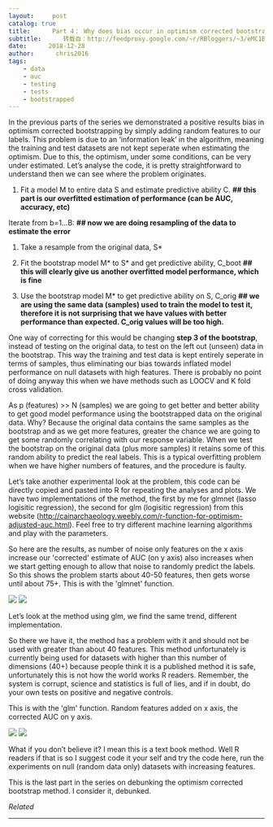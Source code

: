 ```yaml
---
layout:     post
catalog: true
title:      Part 4： Why does bias occur in optimism corrected bootstrapping?
subtitle:      转载自：http://feedproxy.google.com/~r/RBloggers/~3/eMC1BoZw8EU/
date:      2018-12-28
author:      chris2016
tags:
    - data
    - auc
    - testing
    - tests
    - bootstrapped
---
```






In the previous parts of the series we demonstrated a positive results bias in optimism corrected bootstrapping by simply adding random features to our labels. This problem is due to an ‘information leak’ in the algorithm, meaning the training and test datasets are not kept seperate when estimating the optimism. Due to this, the optimism, under some conditions, can be very under estimated. Let’s analyse the code, it is pretty straightforward to understand then we can see where the problem originates.

1. Fit a model M to entire data S and estimate predictive ability C. **## this part is our overfitted estimation of performance (can be AUC, accuracy, etc)**

Iterate from b=1…B: **## now we are doing resampling of the data to estimate the error**

1. Take a resample from the original data, S*

1. Fit the bootstrap model M* to S* and get predictive ability, C_boot **## this will clearly give us another overfitted model performance, which is fine**

1. Use the bootstrap model M* to get predictive ability on S, C_orig **## we are using the same data (samples) used to train the model to test it, therefore it is not surprising that we have values with better performance than expected. C_orig values will be too high.**


One way of correcting for this would be changing **step 3 of the bootstrap**, instead of testing on the original data, to test on the left out (unseen) data in the bootstrap. This way the training and test data is kept entirely seperate in terms of samples, thus eliminating our bias towards inflated model performance on null datasets with high features. There is probably no point of doing anyway this when we have methods such as LOOCV and K fold cross validation.

As p (features) >> N (samples) we are going to get better and better ability to get good model performance using the bootstrapped data on the original data. Why? Because the original data contains the same samples as the bootstrap and as we get more features, greater the chance we are going to get some randomly correlating with our response variable. When we test the bootstrap on the original data (plus more samples) it retains some of this random ability to predict the real labels. This is a typical overfitting problem when we have higher numbers of features, and the procedure is faulty.

Let’s take another experimental look at the problem, this code can be directly copied and pasted into R for repeating the analyses and plots. We have two implementations of the method, the first by me for glmnet (lasso logisitic regression), the second for glm (logisitic regression) from this website (http://cainarchaeology.weebly.com/r-function-for-optimism-adjusted-auc.html). Feel free to try different machine learning algorithms and play with the parameters.

So here are the results, as number of noise only features on the x axis increase our 'corrected' estimate of AUC (on y axis) also increases when we start getting enough to allow that noise to randomly predict the labels. So this shows the problem starts about 40-50 features, then gets worse until about 75+. This is with the 'glmnet' function.

![](https://intobioinformatics.files.wordpress.com/2018/12/glmnet_test_upto100-1.png?w=456)
![](https://intobioinformatics.files.wordpress.com/2018/12/glmnet_test_upto100-1.png?w=456)


Let’s look at the method using glm, we find the same trend, different implementation.

So there we have it, the method has a problem with it and should not be used with greater than about 40 features. This method unfortunately is currently being used for datasets with higher than this number of dimensions (40+) because people think it is a published method it is safe, unfortunately this is not how the world works R readers. Remember, the system is corrupt, science and statistics is full of lies, and if in doubt, do your own tests on positive and negative controls.

This is with the 'glm' function. Random features added on x axis, the corrected AUC on y axis.

![](https://intobioinformatics.files.wordpress.com/2018/12/glmt_test_upto100.png?w=456)
![](https://intobioinformatics.files.wordpress.com/2018/12/glmt_test_upto100.png?w=456)


What if you don’t believe it? I mean this is a text book method. Well R readers if that is so I suggest code it your self and try the code here, run the experiments on null (random data only) datasets with increasing features.

This is the last part in the series on debunking the optimism corrected bootstrap method. I consider it, debunked.


*Related*








---
